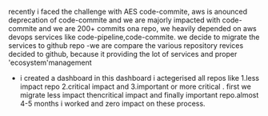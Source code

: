 recently i faced the challenge with AES code-commite, aws is anounced deprecation of code-commite and we are majorly impacted with code-commite and we are 200+ commits ona repo, we heavily depended on aws devops services like code-pipeline,code-commite. we decide to migrate the services to github repo
 -we are compare the various repository revices decided to github, because it providing the lot of services and proper 'ecosystem'management
 - i created a dashboard in this dashboard i actegerised all repos like 1.less impact repo 2.critical impact and 3.important or more critical . first we migrate less impact thencritical impact and finally important repo.almost 4-5 months i worked and zero impact on these process.
